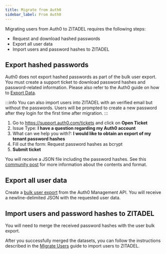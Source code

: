 ```yaml
---
title: Migrate from Auth0
sidebar_label: From Auth0
---
```


Migrating users from Auth0 to ZITADEL requires the following steps:

- Request and download hashed passwords
- Export all user data
- Import users and password hashes to ZITADEL

## Export hashed passwords

Auth0 does not export hashed passwords as part of the bulk user export.
You must create a support ticket to download password hashes and password-related information.
Please also refer to the Auth0 guide on how to [Export Data](https://auth0.com/docs/troubleshoot/customer-support/manage-subscriptions/export-data#user-passwords).

:::info
You can also import users into ZITADEL with an verified email but without the passwords.
Users will be prompted to create a new password after they login for the first time after migration.
:::

1. Go to https://support.auth0.com/tickets and click on **Open Ticket**
2. Issue Type: **I have a question regarding my Auth0 account**
3. What can we help you with?: **I would like to obtain an export of my tenant password hashes**
4. Fill out the form: Request password hashes as bcrypt
5. **Submit ticket**

You will receive a JSON file including the password hashes.
See this [community post](https://community.auth0.com/t/password-hashes-export-data-format/58730) for more information about the contents and format.

## Export all user data

Create a [bulk user export](https://auth0.com/docs/manage-users/user-migration/bulk-user-exports) from the Auth0 Management API.
You will receive a newline-delimited JSON with the requested user data.

## Import users and password hashes to ZITADEL

You will need to merge the received password hashes with the user bulk export.

After you successfully merged the datasets, you can follow the instructions described in the [Migrate Users](../users) guide to import users to ZITADEL.
